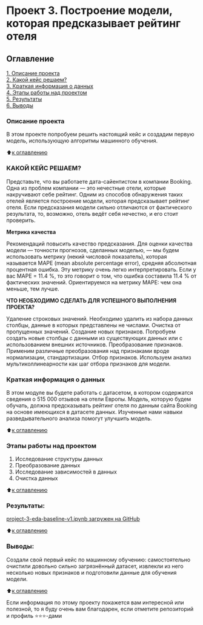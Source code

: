 # Проект 3. Построение модели, которая предсказывает рейтинг отеля

## Оглавление  
[1. Описание проекта](https://github.com/igord21/task-9.1/blob/main/project_3/README.md#описание-проекта)  
[2. Какой кейс решаем?](https://github.com/igord21/task-9.1/blob/main/project_3/README.md#Какой-кейс-решаем)  
[3. Краткая информация о данных](https://github.com/igord21/task-9.1/blob/main/project_3/README.md#Краткая-информация-о-данных)  
[4. Этапы работы над проектом](https://github.com/igord21/task-9.1/blob/main/project_3/README.md#Этапы-работы-над-проектом)  
[5. Результаты](https://github.com/igord21/task-9.1/blob/main/project_3/README.md#Результаты)    
[6. Выводы](https://github.com/igord21/task-9.1/blob/main/project_3/README.md#Выводы) 

### Описание проекта    

В этом проекте попробуем решить настоящий кейс и создадим первую модель, использующую алгоритмы машинного обучения.

:arrow_up:[к оглавлению](https://github.com/igord21/task-9.1/blob/main/project_3/README.md#Оглавление)

### КАКОЙ КЕЙС РЕШАЕМ?

Представьте, что вы работаете дата-сайентистом в компании Booking. Одна из проблем компании — это нечестные отели, которые накручивают себе рейтинг. 
Одним из способов обнаружения таких отелей является построение модели, которая предсказывает рейтинг отеля. Если предсказания модели сильно отличаются от фактического результата, то, возможно, отель ведёт себя нечестно, и его стоит проверить.

**Метрика качества**     

Рекомендаций повысить качество предсказания. Для оценки качества модели — точности прогнозов, сделанных моделью, — мы будем использовать метрику (некий числовой показатель), которая называется MAPE (mean absolute percentage error), средняя абсолютная процентная ошибка. Эту метрику очень легко интерпретировать. Если у вас MAPE = 11.4 %, то это говорит о том, что ошибка составила 11.4 % от фактических значений.
Ориентируемся на метрику MAPE: чем она меньше, тем лучше.

**ЧТО НЕОБХОДИМО СДЕЛАТЬ ДЛЯ УСПЕШНОГО ВЫПОЛНЕНИЯ ПРОЕКТА?**

Удаление строковых значений. Необходимо удалить из набора данных столбцы, данные в которых представлены не числами.
Очистка от пропущенных значений. 
Создание новых признаков. Попробуем создать новые столбцы с данными из существующих данных или с использованием внешних источников.
Преобразование признаков. Применим различные преобразования над признаками вроде нормализации, стандартизации.
Отбор признаков. Используем анализ мультиколлинеарности как шаг отбора признаков для модели.

### Краткая информация о данных

В этом модуле вы будете работать с датасетом, в котором содержатся сведения о 515 000 отзывов на отели Европы. Модель, которую будем обучать, 
должна предсказывать рейтинг отеля по данным сайта Booking на основе имеющихся в датасете данных. Изученные нами навыки разведывательного анализа помогут улучшить модель.

:arrow_up:[к оглавлению](https://github.com/igord21/task-9.1/blob/main/project_3/README.md#Оглавление)


### Этапы работы над проектом  
1. Исследование структуры данных
2. Преобразование данных
3. Исследование зависимостей в данных
4. Очистка данных

:arrow_up:[к оглавлению](https://github.com/igord21/task-9.1/blob/main/project_3/README.md#Оглавление)


### Результаты:  
[project-3-eda-baseline-v1.ipynb загружен на GitHub](https://github.com/igord21/task-9.1/blob/main/project_3/project-3-eda-baseline-v1.ipynb)

:arrow_up:[к оглавлению](https://github.com/igord21/task-9.1/blob/main/project_3/README.md#Оглавление)


### Выводы:  
Создали свой первый кейс по машинному обучению: самостоятельно очистили довольно сильно загрязнённый датасет, извлекли из него несколько новых признаков и подготовили данные для обучения модели. 

:arrow_up:[к оглавлению](https://github.com/igord21/task-9.1/blob/main/project_3/README.md#Оглавление)


Если информация по этому проекту покажется вам интересной или полезной, то я буду очень вам благодарен, если отметите репозиторий и профиль ⭐️⭐️⭐️-дами
